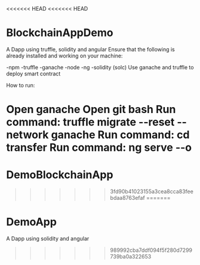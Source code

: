 <<<<<<< HEAD
<<<<<<< HEAD

# BlockchainAppDemo
A Dapp using truffle, solidity and angular 
Ensure that the following is already installed and working on your machine:

-npm
-truffle
-ganache
-node
-ng
-solidity (solc) 
Use ganache and truffle to deploy smart contract

How to run:

Open ganache
Open git bash
Run command: truffle migrate --reset --network ganache
Run command: cd transfer
Run command: ng serve --o
=======
# DemoBlockchainApp
>>>>>>> 3fd90b41023155a3cea8cca83feebdaa8763efaf
=======
# DemoApp
A Dapp using solidity and angular
>>>>>>> 989992cba7ddf094f5f280d7299739ba0a322653
